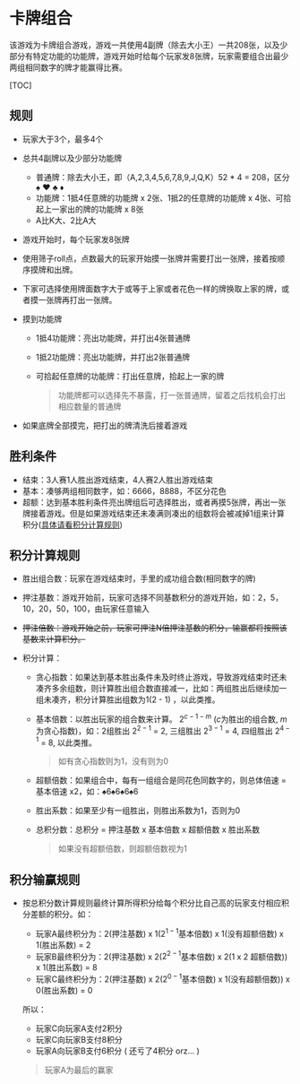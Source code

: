 # 卡牌组合

该游戏为卡牌组合游戏，游戏一共使用4副牌（除去大小王）一共208张，以及少部分有特定功能的功能牌，游戏开始时给每个玩家发8张牌，玩家需要组合出最少两组相同数字的牌才能赢得比赛。

[TOC]

## 规则

- 玩家大于3个，最多4个

- 总共4副牌以及少部分功能牌

  - 普通牌：除去大小王，即（A,2,3,4,5,6,7,8,9,J,Q,K）52 * 4 = 208，区分 ♠️ ♥️ ♣️ ♦️
  - 功能牌：1抵4任意牌的功能牌 x 2张、1抵2的任意牌的功能牌 x 4张、可拾起上一家出的牌的功能牌 x 8张
  - A比K大、2比A大

- 游戏开始时，每个玩家发8张牌 

- 使用筛子roll点，点数最大的玩家开始摸一张牌并需要打出一张牌，接着按顺序摸牌和出牌。

- 下家可选择使用牌面数字大于或等于上家或者花色一样的牌换取上家的牌，或者摸一张牌再打出一张牌。

- 摸到功能牌

  - 1抵4功能牌：亮出功能牌，并打出4张普通牌

  - 1抵2功能牌：亮出功能牌，并打出2张普通牌

  - 可拾起任意牌的功能牌：打出任意牌，拾起上一家的牌

    > 功能牌都可以选择先不暴露，打一张普通牌，留着之后找机会打出相应数量的普通牌

- 如果底牌全部摸完，把打出的牌清洗后接着游戏

## 胜利条件

- 结束：3人赛1人胜出游戏结束，4人赛2人胜出游戏结束
- 基本：凑够两组相同数字，如：6666，8888，不区分花色
- 超额：达到基本胜利条件亮出牌组后可选择胜出，或者再摸5张牌，再出一张牌接着游戏。但是如果游戏结束还未凑满则凑出的组数将会被减掉1组来计算积分([具体请看积分计算规则](#积分计算规则))

## 积分计算规则

- 胜出组合数：玩家在游戏结束时，手里的成功组合数(相同数字的牌)

- 押注基数：游戏开始前，玩家可选择不同基数积分的游戏开始，如：2，5，10，20，50，100，由玩家任意输入

- ~~押注倍数：游戏开始之前，玩家可押注N倍押注基数的积分，输赢都将按照该基数来计算积分。~~

- 积分计算：

  - 贪心指数：如果达到基本胜出条件未及时终止游戏，导致游戏结束时还未凑齐多余组数，则计算胜出组合数直接减一，比如：两组胜出后继续加一组未凑齐，积分计算胜出组数为1(2 - 1) ，以此类推。

  - 基本倍数：以胜出玩家的组合数来计算。 $2^{c-1-m}$ (*c*为胜出的组合数, *m*为贪心指数)，如：2组胜出 $2^{2-1}$ = 2, 三组胜出 $2^{3-1}$ = 4, 四组胜出 $2^{4-1}$ = 8, 以此类推。

    > 如有贪心指数则为1，没有则为0

  - 超额倍数：如果组合中，每有一组组合是同花色同数字的，则总体倍速 = 基本倍速 x2，如：♠️6♠️6♠️6♠️6

  - 胜出系数：如果至少有一组胜出，则胜出系数为1，否则为0

  - 总积分数：总积分 = 押注基数 x 基本倍数 x 超额倍数 x 胜出系数

    > 如果没有超额倍数，则超额倍数视为1



## 积分输赢规则

- 按总积分数计算规则最终计算所得积分给每个积分比自己高的玩家支付相应积分差额的积分。如：

  - 玩家A最终积分为：2(押注基数) x 1($2^{1-1}$基本倍数) x 1(没有超额倍数) x 1(胜出系数) = 2
  - 玩家B最终积分为：2(押注基数) x 2($2^{2-1}$基本倍数) x 2(1 x 2 超额倍数)) x 1(胜出系数) = 8
  - 玩家C最终积分为：2(押注基数) x 2($2^{0-1}$基本倍数) x 1(没有超额倍数)) x 0(胜出系数) = 0

  所以：

  - 玩家C向玩家A支付2积分
  - 玩家C向玩家B支付8积分
  - 玩家A向玩家B支付6积分 ( 还亏了4积分 orz... )

  > 玩家A为最后的赢家